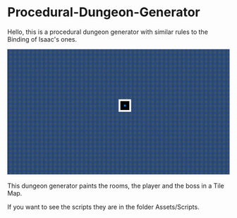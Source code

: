 # Procedural-Dungeon-Generator

Hello, this is a procedural dungeon generator with similar rules to the Binding of Isaac's ones.

![](sample.gif)

This dungeon generator paints the rooms, the player and the boss in a Tile Map.

If you want to see the scripts they are in the folder Assets/Scripts.
